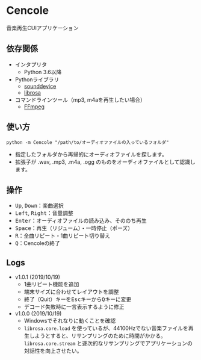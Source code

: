 # Cencole
音楽再生CUIアプリケーション

## 依存関係
- インタプリタ
	- Python 3.6以降
- Pythonライブラリ
	- [sounddevice](https://github.com/spatialaudio/python-sounddevice/)
	- [librosa](https://github.com/librosa/librosa)
- コマンドラインツール（mp3, m4aを再生したい場合）
	- [FFmpeg](http://ffmpeg.org/)

## 使い方
```
python -m Cencole "/path/to/オーディオファイルの入っているフォルダ"
```

- 指定したフォルダから再帰的にオーディオファイルを探します。
- 拡張子が .wav, .mp3, .m4a, .ogg のものをオーディオファイルとして認識します。

## 操作
- <kbd>Up</kbd>, <kbd>Down</kbd>：楽曲選択
- <kbd>Left</kbd>, <kbd>Right</kbd>：音量調整
- <kbd>Enter</kbd>：オーディオファイルの読み込み、そののち再生
- <kbd>Space</kbd>：再生（リジューム）・一時停止（ポーズ）
- <kbd>R</kbd>：全曲リピート・1曲リピート切り替え
- <kbd>Q</kbd>：Cencoleの終了

## Logs

- v1.0.1 (<time datetime="2019-10-19">2019/10/19</time>)
	- 1曲リピート機能を追加
	- 端末サイズに合わせてレイアウトを調整
	- 終了（Quit）キーを<kbd>Esc</kbd>キーから<kbd>Q</kbd>キーに変更
	- デコード失敗時に一言表示するように修正
- v1.0.0 (<time datetime="2019-10-19">2019/10/19</time>)
	- Windowsでそれなりに動くことを確認
	- `librosa.core.load` を使っているが、44100Hzでない音楽ファイルを再生しようとすると、リサンプリングのために時間がかかる。`librosa.core.stream` と逐次的なリサンプリングでアプリケーションの対話性を向上させたい。